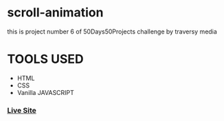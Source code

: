 # scroll-animation
this is project number 6 of 50Days50Projects challenge by traversy media 

# TOOLS USED
 - HTML
 - CSS
 - Vanilla JAVASCRIPT

### [Live Site](https://ankitmrmishra.github.io/scroll-animation)
